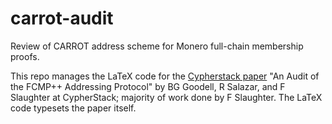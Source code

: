 # carrot-audit
Review of CARROT address scheme for Monero full-chain membership proofs.

This repo manages the LaTeX code for the [Cypherstack paper](https://github.com/cypherstack/carrot-audit/blob/upload/latex/Carrot-final.pdf) "An Audit of the FCMP++ Addressing Protocol" by BG Goodell, R Salazar, and F Slaughter at CypherStack; majority of work done by F Slaughter. The LaTeX code typesets the paper itself.
